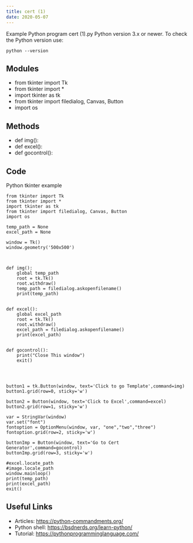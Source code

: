 ```yaml
---
title: cert (1)
date: 2020-05-07
---
```

Example Python program cert (1).py
Python version 3.x or newer.
To check the Python version use:

    python --version

## Modules

* from tkinter import Tk
* from tkinter import *
* import tkinter as tk
* from tkinter import filedialog, Canvas, Button
* import os

## Methods

* def img():
* def excel():
* def gocontrol():

## Code

Python tkinter example

    
    
    from tkinter import Tk
    from tkinter import *
    import tkinter as tk
    from tkinter import filedialog, Canvas, Button
    import os
    
    temp_path = None
    excel_path = None
    
    window = Tk()
    window.geometry('500x500')
    
    
    
    def img():
        global temp_path
        root = tk.Tk()
        root.withdraw()
        temp_path = filedialog.askopenfilename()
        print(temp_path)
    
    
    def excel():
        global excel_path
        root = tk.Tk()
        root.withdraw()
        excel_path = filedialog.askopenfilename()
        print(excel_path)
    
    
    def gocontrol():
        print("Close This window")
        exit()
    
    
    
    
    button1 = tk.Button(window, text='Click to go Template',command=img)
    button1.grid(row=0, sticky='w')
    
    button2 = Button(window, text='Click to Excel',command=excel)
    button2.grid(row=1, sticky='w')
    
    var = StringVar(window)
    var.set("font")
    fontoption = OptionMenu(window, var, "one","two","three")
    fontoption.grid(row=2, sticky='w')
    
    buttonImp = Button(window, text='Go to Cert Generator',command=gocontrol)
    buttonImp.grid(row=3, sticky='w')
    
    #excel.locate_path
    #image.locale_path
    window.mainloop()
    print(temp_path)
    print(excel_path)
    exit()
    

## Useful Links

- Articles: https://python-commandments.org/
- Python shell: https://bsdnerds.org/learn-python/
- Tutorial: https://pythonprogramminglanguage.com/

